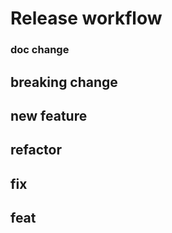 # Release workflow #

### doc change ###

## breaking change ##

## new feature ##

## refactor ##

## fix ##

## feat ##
